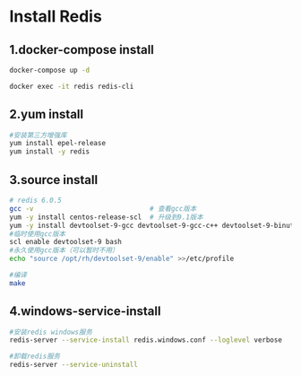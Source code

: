 # Install Redis

## 1.docker-compose install

```bash
docker-compose up -d
```

```bash
docker exec -it redis redis-cli
```

## 2.yum install

```bash
#安装第三方增强库
yum install epel-release
yum install -y redis
```

## 3.source install

```bash
# redis 6.0.5
gcc -v                             # 查看gcc版本
yum -y install centos-release-scl  # 升级到9.1版本
yum -y install devtoolset-9-gcc devtoolset-9-gcc-c++ devtoolset-9-binutils
#临时使用gcc版本
scl enable devtoolset-9 bash
#永久使用gcc版本（可以暂时不用）
echo "source /opt/rh/devtoolset-9/enable" >>/etc/profile

#编译
make
```

## 4.windows-service-install

```bash
#安装redis windows服务
redis-server --service-install redis.windows.conf --loglevel verbose

#卸载redis服务
redis-server --service-uninstall
```
